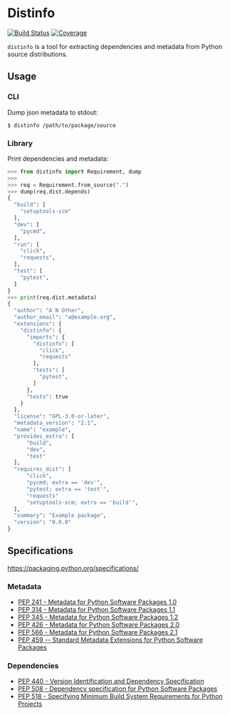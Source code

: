 # Distinfo

[![Build Status](https://img.shields.io/travis/0compute/distinfo.svg)](https://travis-ci.org/0compute/distinfo)
[![Coverage](https://img.shields.io/codecov/c/github/0compute/distinfo.svg)](https://codecov.io/gh/0compute/distinfo)

`distinfo` is a tool for extracting dependencies and metadata from Python
source distributions.

## Usage

### CLI

Dump json metadata to stdout:

    $ distinfo /path/to/package/source

### Library

Print dependencies and metadata:

``` python
>>> from distinfo import Requirement, dump
>>> 
>>> req = Requirement.from_source(".")
>>> dump(req.dist.depends)
{
  "build": [
    "setuptools-scm"
  ],
  "dev": [
    "pycmd",
  ],
  "run": [
    "click",
    "requests",
  ],
  "test": [
    "pytest",
  ]
}
>>> print(req.dist.metadata)
{
  "author": "A N Other",
  "author_email": "a@example.org",
  "extensions": {
    "distinfo": {
      "imports": {
        "distinfo": [
          "click",
          "requests"
        ],
        "tests": [
          "pytest",
        ]
      },
      "tests": true
    }
  },
  "license": "GPL-3.0-or-later",
  "metadata_version": "2.1",
  "name": "example",
  "provides_extra": [
      "build",
      "dev",
      "test"
  ],
  "requires_dist": [
      "click",
      "pycmd; extra == 'dev'",
      "pytest; extra == 'test'",
      "requests"
      "setuptools-scm; extra == 'build'",
  ],
  "summary": "Example package",
  "version": "0.0.0"
}
```

## Specifications

https://packaging.python.org/specifications/

### Metadata

* [PEP 241 - Metadata for Python Software Packages 1.0](https://www.python.org/dev/peps/pep-0241/)
* [PEP 314 - Metadata for Python Software Packages 1.1](https://www.python.org/dev/peps/pep-0314/)
* [PEP 345 - Metadata for Python Software Packages 1.2](https://www.python.org/dev/peps/pep-0345/)
* [PEP 426 - Metadata for Python Software Packages 2.0](https://www.python.org/dev/peps/pep-0426/)
* [PEP 566 - Metadata for Python Software Packages 2.1](https://www.python.org/dev/peps/pep-0566/)
* [PEP 459 -- Standard Metadata Extensions for Python Software Packages](https://www.python.org/dev/peps/pep-0459/)

### Dependencies

* [PEP 440 - Version Identification and Dependency Specification](https://www.python.org/dev/peps/pep-0440/)
* [PEP 508 - Dependency specification for Python Software Packages](https://www.python.org/dev/peps/pep-0508/)
* [PEP 518 - Specifying Minimum Build System Requirements for Python Projects](https://www.python.org/dev/peps/pep-0518/)
